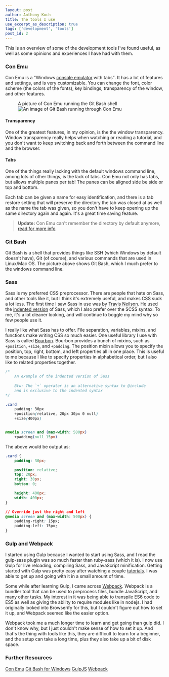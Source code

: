 ```yaml
---
layout: post
author: Anthony Koch
title: The tools I use
use_excerpt_as_description: true
tags: ['development', 'tools']
post_id: 2
---
```


This is an overview of some of the development tools I've found useful, as well as some opinions and experiences I have had with them. 


<!-- endexcerpt -->


### Con Emu

Con Emu is a <q>Windows [console emulator](http://askubuntu.com/questions/111144/are-terminal-and-shell-the-same) with tabs</q>. It has a lot of features and settings, and is very customizable. You can change the font, color scheme (the colors of the fonts), key bindings, transparency of the window, and other features. 


<figure>
	<figcaption>A picture of Con Emu running the Git Bash shell</figcaption>
	<img src="{{site.images}}/posts/the-tools-i-use/con_emu_panels.png" alt="An image of Git Bash running through Con Emu">
</figure>


#### Transparency

One of the greatest features, in my opinion, is the the window transparency. Window transparency really helps when watching or reading a tutorial, and you don't want to keep switching back and forth between the command line and the browser. 


#### Tabs 

One of the things really lacking with the default windows command line, among lots of other things, is the lack of tabs. Con Emu not only has tabs, but allows multiple panes per tab! The panes can be aligned side be side or top and bottom. 

Each tab can be given a name for easy identification, and there is a tab restore setting that will preserve the directory the tab was closed at as well as the name the tab was given, so you don't have to keep opening up the same directory again and again. It's a great time saving feature. 


> __Update:__ Con Emu can't remember the directory by default anymore, [read for more info](/blog/remember-directories-in-con-emu/)

### Git Bash

Git Bash is a shell that provides things like SSH (which Windows by default doesn't have), Git (of course), and various commands that are used in Linux/Mac OS. The picture above shows Git Bash, which I much prefer to the windows command line. 


### Sass

Sass is my preferred CSS preprocessor. There are people that hate on Sass, and other tools like it, but I think it's extremely useful, and makes CSS suck a lot less. The first time I saw Sass in use was by [Travis Neilson](https://www.youtube.com/user/DevTipsForDesigners). He used the [indented version](https://www.youtube.com/watch?v=-Z3qznaE9vc) of Sass, which I also prefer over the SCSS syntax. To me, it's a lot cleaner looking, and will continue to boggle my mind why so few people use it.

I really like what Sass has to offer. File separation, variables, mixins, and functions make writing CSS so much easier. One useful library I use with Sass is called [Bourbon](http://bourbon.io/docs). Bourbon provides a bunch of mixins, such as `+position`, `+size`, and `+padding`. The position mixin allows you to specify the position, top, right, bottom, and left properties all in one place. This is useful to me because I like to specify properties in alphabetical order, but I also like to related properties together.

```css
/*
	An example of the indented version of Sass
	
	Btw: The `+` operator is an alternative syntax to @include
	and is exclusive to the indented syntax
*/

.card
	padding: 30px
	+position(relative, 20px 30px 0 null)
	+size(400px)


@media screen and (max-width: 500px)
	+padding(null 15px)
```

The above would be output as:

```css
.card {
	padding: 30px;

	position: relative;
	top: 20px;
	right: 30px;
	bottom: 0;

	height: 400px;
	width: 400px;
}

// Override just the right and left
@media screen and (max-width: 500px) {
	padding-right: 15px;
	padding-left: 15px;
}
```

### Gulp and Webpack

I started using Gulp because I wanted to start using Sass, and I read the gulp-sass plugin was so much faster than ruby-sass (which it is). I now use Gulp for live reloading, compiling Sass, and JavaScript minification. Getting started with Gulp was pretty easy after watching a couple [tutorials](https://www.youtube.com/playlist?list=PLLnpHn493BHE2RsdyUNpbiVn-cfuV7Fos). I was able to get up and going with it in a small amount of time. 

Some while after learning Gulp, I came across [Webpack](http://webpack.github.io/). Webpack is a bundler tool that can be used to preprocess files, bundle JavaScript, and many other tasks. My interest in it was being able to transpile ES6 code to ES5 as well as giving the ability to require modules like in nodejs. I had originally looked into Browserify for this, but I couldn't figure out how to set it up, and Webpack seemed like the easier option.

Webpack took me a much longer time to learn and get going than gulp did. I don't know why, but I just couldn't make sense of how to set it up. And that's the thing with tools like this, they are difficult to learn for a beginner, and the setup can take a long time, plus they also take up a bit of disk space. 


### Further Resources

[Con Emu](https://conemu.github.io/)
[Git Bash for Windows](https://git-for-windows.github.io/)
[GulpJS](https://github.com/gulpjs/gulp)
[Webpack](http://webpack.github.io/)
